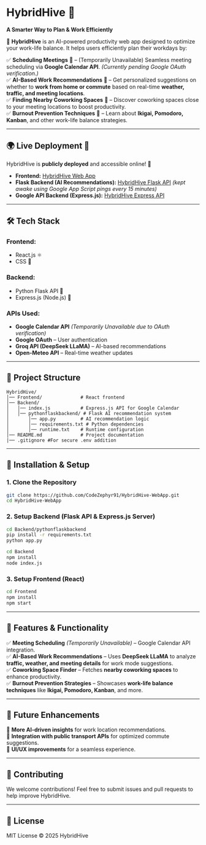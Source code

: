 # HybridHive 🐝  
**A Smarter Way to Plan & Work Efficiently**  

🚀 **HybridHive** is an AI-powered productivity web app designed to optimize your work-life balance. It helps users efficiently plan their workdays by:  

✅ **Scheduling Meetings** 📅 – (Temporarily Unavailable) Seamless meeting scheduling via **Google Calendar API**. *(Currently pending Google OAuth verification.)*  
✅ **AI-Based Work Recommendations** 🤖 – Get personalized suggestions on whether to **work from home or commute** based on real-time **weather, traffic, and meeting locations**.  
✅ **Finding Nearby Coworking Spaces** 🏢 – Discover coworking spaces close to your meeting locations to boost productivity.  
✅ **Burnout Prevention Techniques** 🌿 – Learn about **Ikigai, Pomodoro, Kanban**, and other work-life balance strategies.  

---

## 🌍 Live Deployment 🌟  
HybridHive is **publicly deployed** and accessible online! 🎉  

- **Frontend:** [HybridHive Web App](https://hybrid-hive-webapp-frontend.vercel.app/)  
- **Flask Backend (AI Recommendations):** [HybridHive Flask API](https://hybridhive-flask-backend-5.onrender.com) *(kept awake using Google App Script pings every 15 minutes)*  
- **Google API Backend (Express.js):** [HybridHive Express API](https://hybridhive-express-backend.onrender.com)  

---

## 🛠️ Tech Stack  
### **Frontend:**  
- React.js ⚛️  
- CSS 🎨  

### **Backend:**  
- Python Flask API 🐍  
- Express.js (Node.js) 🌿  

### **APIs Used:**  
- **Google Calendar API** *(Temporarily Unavailable due to OAuth verification)*  
- **Google OAuth** – User authentication  
- **Groq API (DeepSeek LLaMA)** – AI-based recommendations  
- **Open-Meteo API** – Real-time weather updates  

---

## 📂 Project Structure  
```
HybridHive/
│── Frontend/              # React frontend
│── Backend/
│   │── index.js           # Express.js API for Google Calendar
│   │── pythonflaskbackend/ # Flask AI recommendation system
│       │── app.py         # AI recommendation logic
│       │── requirements.txt # Python dependencies
│       │── runtime.txt    # Runtime configuration
│── README.md              # Project documentation
|── .gitignore #For secure .env addition
```

---

## 🚀 Installation & Setup  

### **1. Clone the Repository**  
```bash
git clone https://github.com/CodeZephyr91/HybridHive-WebApp.git
cd HybridHive-WebApp
```

### **2. Setup Backend (Flask API & Express.js Server)**  
```bash
cd Backend/pythonflaskbackend
pip install -r requirements.txt
python app.py
```
```bash
cd Backend
npm install
node index.js
```

### **3. Setup Frontend (React)**  
```bash
cd Frontend
npm install
npm start
```

---

## 🎯 Features & Functionality  
✅ **Meeting Scheduling** *(Temporarily Unavailable)* – Google Calendar API integration.  
✅ **AI-Based Work Recommendations** – Uses **DeepSeek LLaMA** to analyze **traffic, weather, and meeting details** for work mode suggestions.  
✅ **Coworking Space Finder** – Fetches **nearby coworking spaces** to enhance productivity.  
✅ **Burnout Prevention Strategies** – Showcases **work-life balance techniques** like **Ikigai, Pomodoro, Kanban**, and more.  

---

## 🔮 Future Enhancements  
🔹 **More AI-driven insights** for work location recommendations.  
🔹 **Integration with public transport APIs** for optimized commute suggestions.  
🔹 **UI/UX improvements** for a seamless experience.  

---

## 🤝 Contributing  
We welcome contributions! Feel free to submit issues and pull requests to help improve HybridHive.  

---

## 🐝 License  
MIT License © 2025 HybridHive  
